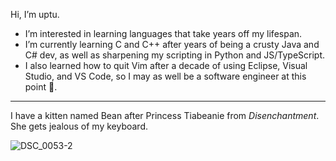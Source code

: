 Hi, I’m uptu.
- I’m interested in learning languages that take years off my lifespan.
- I’m currently learning C and C++ after years of being a crusty Java and C# dev, as well as sharpening my scripting in Python and JS/TypeScript.
- I also learned how to quit Vim after a decade of using Eclipse, Visual Studio, and VS Code, so I may as well be a software engineer at this point 🗿.
___

<!---
uptudev/uptudev is a ✨ special ✨ repository because its `README.md` (this file) appears on your GitHub profile.
You can click the Preview link to take a look at your changes.
--->
I have a kitten named Bean after Princess Tiabeanie from *Disenchantment*. She gets jealous of my keyboard.

![DSC_0053-2](https://user-images.githubusercontent.com/91502176/211142366-fc9d4b03-c626-48cd-b58d-de90267d0dbe.jpg)
